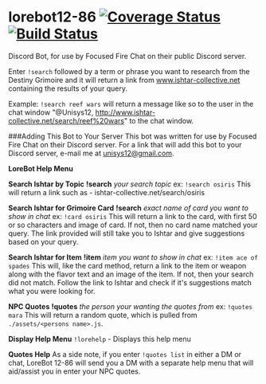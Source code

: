 lorebot12-86 [![Coverage Status](https://coveralls.io/repos/github/unisys12/lorebot12-86/badge.svg?branch=testing)](https://coveralls.io/github/unisys12/lorebot12-86?branch=refactor) [![Build Status](https://travis-ci.org/unisys12/lorebot12-86.svg?branch=testing)](https://travis-ci.org/unisys12/lorebot12-86)
============
Discord Bot, for use by Focused Fire Chat on their public Discord server.

Enter `!search` followed by a term or phrase you want to research from the Destiny Grimoire and it will return a link from www.ishtar-collective.net containing the results of your query.

Example: `!search reef wars`
will return a message like so to the user in the chat window "@Unisys12, http://www.ishtar-collective.net/search/reef%20wars" to the chat window.

###Adding This Bot to Your Server
This bot was written for use by Focused Fire Chat on their Discord server. For a link that will add this bot to your Discord server, e-mail me at unisys12@gmail.com.

**LoreBot Help Menu**

**__Search Ishtar by Topic__**
**!search** *your search topic*
ex: `!search osiris`
This will return a link such as - ishtar-collective.net/search/osiris

**__Search Ishtar for Grimoire Card__**
**!search** *exact name of card you want to show in chat*
ex: `!card osiris`
This will return a link to the card, with first 50 or so characters and image of card. If not, then no card name matched your query. The link provided will still take you to Ishtar and give suggestions based on your query.

**__Search Ishtar for Item__**
**!item** *item you want to show in chat*
ex: `!item ace of spades`
This will, like the card method, return a link to the item or weapon along with the flavor text and an image of the item. If not, then your search did not match. Follow the link to Ishtar and check if it's suggestions match what you were looking for.

**__NPC Quotes__**
**!quotes** *the person your wanting the quotes from*
ex: `!quotes mara`
This will return a random quote, which is pulled from `./assets/<persons name>.js`.

**__Display Help Menu__**
`!lorehelp` - Displays this help menu

**Quotes Help**
As a side note, if you enter `!quotes list` in either a DM or chat, LoreBot 12-86 will send you a DM with a separate help menu that will aid/assist you in enter your NPC quotes.
